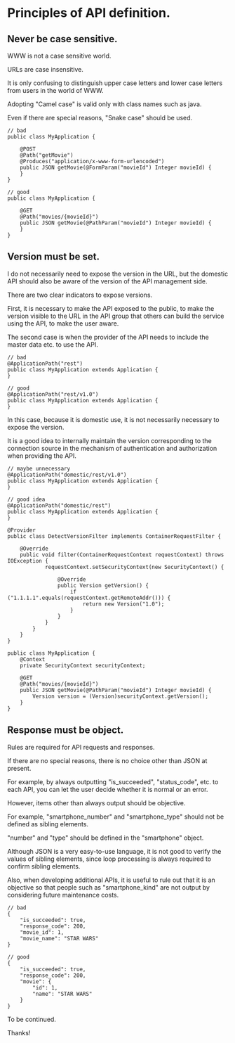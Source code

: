 # Principles of API definition.

## Never be case sensitive.

WWW is not a case sensitive world.

URLs are case insensitive.

It is only confusing to distinguish upper case letters and lower case letters from users in the world of WWW.

Adopting "Camel case" is valid only with class names such as java.

Even if there are special reasons, "Snake case" should be used.

```
// bad
public class MyApplication {

    @POST
    @Path("getMovie")
    @Produces("application/x-www-form-urlencoded")
    public JSON getMovie(@FormParam("movieId") Integer movieId) {
    }
}

// good
public class MyApplication {

    @GET
    @Path("movies/{movieId}")
    public JSON getMovie(@PathParam("movieId") Integer movieId) {
    }
}
```

## Version must be set.

I do not necessarily need to expose the version in the URL, but the domestic API should also be aware of the version of the API management side.

There are two clear indicators to expose versions.

First, it is necessary to make the API exposed to the public, to make the version visible to the URL in the API group that others can build the service using the API, to make the user aware.

The second case is when the provider of the API needs to include the master data etc. to use the API.

```
// bad
@ApplicationPath("rest")
public class MyApplication extends Application {
}

// good
@ApplicationPath("rest/v1.0")
public class MyApplication extends Application {
}
```

In this case, because it is domestic use, it is not necessarily necessary to expose the version.

It is a good idea to internally maintain the version corresponding to the connection source in the mechanism of authentication and authorization when providing the API.

```
// maybe unnecessary
@ApplicationPath("domestic/rest/v1.0")
public class MyApplication extends Application {
}

// good idea
@ApplicationPath("domestic/rest")
public class MyApplication extends Application {
}

@Provider
public class DetectVersionFilter implements ContainerRequestFilter {

    @Override
    public void filter(ContainerRequestContext requestContext) throws IOException {
            requestContext.setSecurityContext(new SecurityContext() {

                @Override
                public Version getVersion() {
                    if ("1.1.1.1".equals(requestContext.getRemoteAddr())) {
                        return new Version("1.0");
                    }
                }
            }
        }
    }
}

public class MyApplication {
    @Context
    private SecurityContext securityContext;

    @GET
    @Path("movies/{movieId}")
    public JSON getMovie(@PathParam("movieId") Integer movieId) {
        Version version = (Version)securityContext.getVersion();
    }
}
```

## Response must be object.

Rules are required for API requests and responses.

If there are no special reasons, there is no choice other than JSON at present.

For example, by always outputting "is_succeeded", "status_code", etc. to each API, you can let the user decide whether it is normal or an error.

However, items other than always output should be objective.

For example, "smartphone_number" and "smartphone_type" should not be defined as sibling elements.

"number" and "type" should be defined in the "smartphone" object.

Although JSON is a very easy-to-use language, it is not good to verify the values of sibling elements, since loop processing is always required to confirm sibling elements.

Also, when developing additional APIs, it is useful to rule out that it is an objective so that people such as "smartphone_kind" are not output by considering future maintenance costs.

```
// bad
{
    "is_succeeded": true,
    "response_code": 200,
    "movie_id": 1,
    "movie_name": "STAR WARS"
}

// good
{
    "is_succeeded": true,
    "response_code": 200,
    "movie": {
        "id": 1,
        "name": "STAR WARS"
    }
}
```

To be continued.

Thanks!
